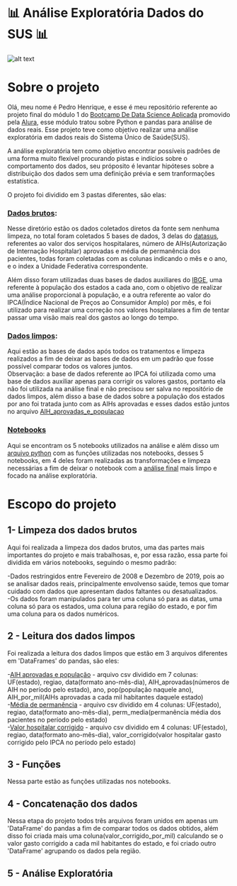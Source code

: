 # :bar_chart: Análise Exploratória Dados do SUS :bar_chart:

![alt text](https://upload.wikimedia.org/wikipedia/commons/thumb/0/0b/Logo_SUS.svg/1200px-Logo_SUS.svg.png)

# Sobre o projeto

Olá, meu nome é Pedro Henrique, e esse é meu repositório referente ao projeto final do módulo 1 do [Bootcamp De Data Science Aplicada](https://www.alura.com.br/bootcamp/data-science-aplicada/matriculas-abertas) promovido pela [Alura](https://www.alura.com.br/), esse módulo tratou sobre Python e pandas para análise de dados reais. Esse projeto teve como objetivo realizar uma análise exploratória em dados reais do Sistema Único de Saúde(SUS).

A análise exploratória tem como objetivo encontrar possíveis padrões de uma forma muito flexível procurando pistas e indícios sobre o comportamento dos dados, seu próposito é levantar hipóteses sobre a distribuição dos dados sem uma definição prévia e sem tranformações estatística.

O projeto foi dividido em 3 pastas diferentes, são elas:
 
### [Dados brutos](https://github.com/Pedro-correa-almeida/Projeto_final_M1_bootcamp_alura/tree/main/dados_limpos): 

Nesse diretório estão os dados coletados diretos da fonte sem nenhuma limpeza, no total foram coletados 5 bases de dados, 3 delas do [datasus](http://tabnet.datasus.gov.br/cgi/menu_tabnet_php.htm#), referentes ao valor dos serviços hospitalares, número de AIHs(Autorização de Internação Hospitalar) aprovadas e média de permanência dos pacientes, todas foram coletadas com as colunas indicando o mês e o ano, e o index a Unidade Federativa correspondente.

Além disso foram utilizadas duas bases de dados auxiliares do [IBGE](https://www.ibge.gov.br/pt/inicio.html), uma referente à população dos estados a cada ano, com o objetivo de realizar uma análise proporcional à população, e a outra referente ao valor do IPCA(Índice Nacional de Preços ao Consumidor Amplo) por mês, e foi utilizado para realizar uma correção nos valores hospitalares a fim de tentar passar uma visão mais real dos gastos ao longo do tempo.

### [Dados limpos](https://github.com/Pedro-correa-almeida/Projeto_final_M1_bootcamp_alura/tree/main/dados_limpos):

Aqui estão as bases de dados após todos os tratamentos e limpeza realizados a fim de deixar as bases de dados em um padrão que fosse possível comparar todos os valores juntos.
<br>
Observação: a base de dados referente ao IPCA foi utilizada como uma base de dados auxiliar apenas para corrigir os valores gastos, portanto ela não foi utilizada na análise final e não precisou ser salva no repositório de dados limpos, além disso a base de dados sobre a população dos estados por ano foi tratada junto com as AIHs aprovadas e esses dados estão juntos no arquivo [AIH_aprovadas_e_populacao](https://github.com/Pedro-correa-almeida/Projeto_final_M1_bootcamp_alura/blob/main/dados_limpos/AIH_aprovadas_e_populacao.csv)

### [Notebooks](https://github.com/Pedro-correa-almeida/Projeto_final_M1_bootcamp_alura/tree/main/notebooks)

Aqui se encontram os 5 notebooks utilizados na análise e além disso um [arquivo python](https://github.com/Pedro-correa-almeida/Projeto_final_M1_bootcamp_alura/tree/main/notebooks/funcoes_datasus.py) com as funções utilizadas nos notebooks, desses 5 notebooks, em 4 deles foram realizadas as transformações e limpeza necessárias a fim de deixar o notebook com a [análise final](https://github.com/Pedro-correa-almeida/Projeto_final_M1_bootcamp_alura/blob/main/notebooks/analise_exploratoria_final.ipynb) mais limpo e focado na análise exploratória.

# Escopo do projeto

## 1- Limpeza dos dados brutos

Aqui foi realizada a limpeza dos dados brutos, uma das partes mais importantes do projeto e mais trabalhosas, e, por essa razão, essa parte foi dividida em vários notebooks, seguindo o mesmo padrão:

-Dados restringidos entre Fevereiro de 2008 e Dezembro de 2019, pois ao se analisar dados reais, principalmente envolvenso saúde, temos que tomar cuidado com dados que apresentam dados faltantes ou desatualizados.
<br>
-Os dados foram manipulados para ter uma coluna só para as datas, uma coluna só para os estados, uma coluna para região do estado, e por fim uma coluna para os dados numéricos.

## 2 - Leitura dos dados limpos

Foi realizada a leitura dos dados limpos que estão em 3 arquivos diferentes em 'DataFrames' do pandas, são eles:

-[AIH aprovadas e população](https://github.com/Pedro-correa-almeida/Projeto_final_M1_bootcamp_alura/blob/main/dados_limpos/AIH_aprovadas_e_populacao.csv) - arquivo csv dividido em 7 colunas: UF(estado), regiao, data(formato ano-mês-dia), AIH_aprovadas(números de AIH no período pelo estado), ano, pop(população naquele ano), AIH_por_mil(AIHs aprovadas a cada mil habitantes daquele estado)
<br>
-[Média de permanência](https://github.com/Pedro-correa-almeida/Projeto_final_M1_bootcamp_alura/blob/main/dados_limpos/media_permanencia.csv) - arquivo csv dividido em 4 colunas: UF(estado), regiao, data(formato ano-mês-dia), perm_media(permanência média dos pacientes no período pelo estado)
<br>
-[Valor hospitalar corrigido](https://github.com/Pedro-correa-almeida/Projeto_final_M1_bootcamp_alura/blob/main/dados_limpos/valor_hospitalar_corrigido.csv) - arquivo csv dividido em 4 colunas: UF(estado), regiao, data(formato ano-mês-dia), valor_corrigido(valor hospitalar gasto corrigido pelo IPCA no período pelo estado)

## 3 - Funções

Nessa parte estão as funções utilizadas nos notebooks.

## 4 - Concatenação dos dados

Nessa etapa do projeto todos três arquivos foram unidos em apenas um 'DataFrame' do pandas a fim de comparar todos os dados obtidos, além disso foi criada mais uma coluna(valor_corrigido_por_mil) calculando se o valor gasto corrigido a cada mil habitantes do estado, e foi criado outro 'DataFrame' agrupando os dados pela região.

## 5 - Análise Exploratória
